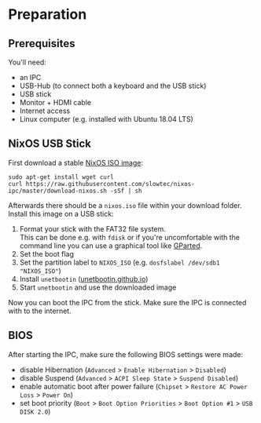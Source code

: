# Preparation

## Prerequisites

You'll need:

- an IPC
- USB-Hub (to connect both a keyboard and the USB stick)
- USB stick
- Monitor + HDMI cable
- Internet access
- Linux computer (e.g. installed with Ubuntu 18.04 LTS)

## NixOS USB Stick

First download a stable [NixOS ISO image](https://nixos.org/nixos/download.html):

```
sudo apt-get install wget curl
curl https://raw.githubusercontent.com/slowtec/nixos-ipc/master/download-nixos.sh -sSf | sh
```

Afterwards there should be a `nixos.iso` file within your download folder.
Install this image on a USB stick:

1. Format your stick with the FAT32 file system.  
   This can be done e.g. with `fdisk` or if you're uncomfortable with the command line
   you can use a graphical tool like [GParted](https://gparted.org/).
2. Set the boot flag
3. Set the partition label to `NIXOS_ISO` (e.g. `dosfslabel /dev/sdb1 "NIXOS_ISO"`)
4. Install `unetbootin` ([unetbootin.github.io](https://unetbootin.github.io/))
5. Start `unetbootin` and use the downloaded image

Now you can boot the IPC from the stick.
Make sure the IPC is connected with to the internet.

## BIOS

After starting the IPC, make sure the following BIOS settings
were made:

- disable Hibernation (`Advanced` > `Enable Hibernation` > `Disabled`)
- disable Suspend (`Advanced` > `ACPI Sleep State` > `Suspend Disabled`)
- enable automatic boot after power failure (`Chipset` > `Restore AC Power Loss` > `Power On`)
- set boot priority (`Boot` > `Boot Option Priorities` > `Boot Option #1` > `USB DISK 2.0`)

